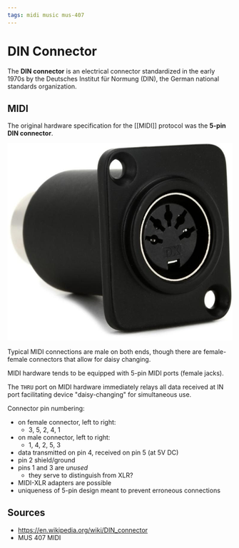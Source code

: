 ```yaml
---
tags: midi music mus-407
---
```


# DIN Connector

The **DIN connector** is an electrical connector standardized in the early 1970s by the Deutsches Institut für Normung (DIN), the German national standards organization.

## MIDI

The original hardware specification for the [[MIDI]] protocol was the **5-pin DIN connector**.

![5-pin-din-connector](../assets/midi/5-pin-din-connector.png)

Typical MIDI connections are male on both ends, though there are female-female connectors that allow for daisy changing.

MIDI hardware tends to be equipped with 5-pin MIDI ports (female jacks).

The `THRU` port on MIDI hardware immediately relays all data received at IN port facilitating device "daisy-changing" for simultaneous use.

Connector pin numbering:

- on female connector, left to right:
  - 3, 5, 2, 4, 1
- on male connector, left to right:
  - 1, 4, 2, 5, 3
- data transmitted on pin 4, received on pin 5 (at 5V DC)
- pin 2 shield/ground
- pins 1 and 3 are _unused_
  - they serve to distinguish from XLR?
- MIDI-XLR adapters are possible
- uniqueness of 5-pin design meant to prevent erroneous connections

## Sources

- <https://en.wikipedia.org/wiki/DIN_connector>
- MUS 407 MIDI
